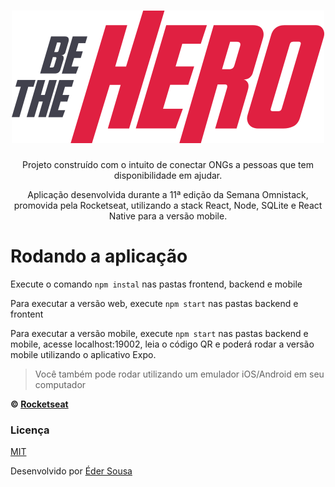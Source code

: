 <h1 align="center">
  <img alt="Logo - Be The Hero" src="frontend/src/assets/logo.svg">
</h1>

<p align="center">
  Projeto construído com o intuito de conectar ONGs a pessoas que tem disponibilidade em ajudar.
</p>

<p align="center">
  Aplicação desenvolvida durante a 11ª edição da Semana Omnistack, promovida pela Rocketseat, utilizando a stack React, Node, SQLite e React Native para a versão mobile.
</p>

# Rodando a aplicação

Execute o comando ```npm instal``` nas pastas frontend, backend e mobile

Para executar a versão web, execute ```npm start``` nas pastas backend e frontent

Para executar a versão mobile, execute ```npm start``` nas pastas backend e mobile, acesse localhost:19002, leia o código QR e poderá rodar a versão mobile utilizando o aplicativo Expo.
> Você também pode rodar utilizando um emulador iOS/Android em seu computador

**&copy; [Rocketseat](https://rocketseat.com.br/)**

### Licença
[MIT](https://github.com/ederwms/bethehero/blob/master/LICENSE)

Desenvolvido por [Éder Sousa](https://github.com/ederwms)
